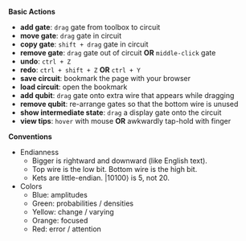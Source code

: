 **Basic Actions**

- **add gate**: `drag` gate from toolbox to circuit
- **move gate**: `drag` gate in circuit
- **copy gate**: `shift + drag` gate in circuit
- **remove gate**: `drag` gate out of circuit **OR** `middle-click` gate
- **undo**: `ctrl + Z`
- **redo**: `ctrl + shift + Z` **OR** `ctrl + Y`
- **save circuit**: bookmark the page with your browser
- **load circuit**: open the bookmark
- **add qubit**: `drag` gate onto extra wire that appears while dragging
- **remove qubit**: re-arrange gates so that the bottom wire is unused
- **show intermediate state**: `drag` a display gate onto the circuit
- **view tips**: `hover` with mouse **OR** awkwardly tap-hold with finger

**Conventions**

- Endianness
  - Bigger is rightward and downward (like English text).
  - Top wire is the low bit. Bottom wire is the high bit.
  - Kets are little-endian. |10100⟩ is 5, not 20.
- Colors
  - Blue: amplitudes
  - Green: probabilities / densities
  - Yellow: change / varying
  - Orange: focused
  - Red: error / attention
